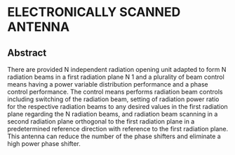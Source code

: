 # ELECTRONICALLY SCANNED ANTENNA

## Abstract
There are provided N independent radiation opening unit adapted to form N radiation beams in a first radiation plane N 1 and a plurality of beam control means having a power variable distribution performance and a phase control performance. The control means performs radiation beam controls including switching of the radiation beam, setting of radiation power ratio for the respective radiation beams to any desired values in the first radiation plane regarding the N radiation beams, and radiation beam scanning in a second radiation plane orthogonal to the first radiation plane in a predetermined reference direction with reference to the first radiation plane. This antenna can reduce the number of the phase shifters and eliminate a high power phase shifter.